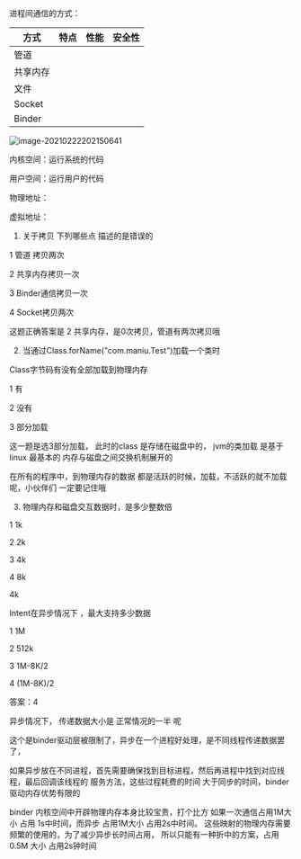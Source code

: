 进程间通信的方式：

| 方式     | 特点 | 性能 | 安全性 |
| -------- | ---- | ---- | ------ |
| 管道     |      |      |        |
| 共享内存 |      |      |        |
| 文件     |      |      |        |
| Socket   |      |      |        |
| Binder   |      |      |        |

![image-20210222202150641](https://gitee.com/meiSThub/BlogImage/raw/master/2020/image-20210222202150641.png)





内核空间：运行系统的代码

用户空间：运行用户的代码



物理地址：

虚拟地址：





1. 关于拷贝 下列哪些点 描述的是错误的



1 管道 拷贝两次

2 共享内存拷贝一次

3 Binder通信拷贝一次

4 Socket拷贝两次



这题正确答案是 2  共享内存，是0次拷贝，管道有两次拷贝哦	



2. 当通过Class.forName("com.maniu.Test")加载一个类时

Class字节码有没有全部加载到物理内存

1 有

2 没有

3 部分加载



这一题是选3部分加载， 此时的class 是存储在磁盘中的， jvm的类加载 是基于 linux 最基本的 内存与磁盘之间交换机制展开的

在所有的程序中，到物理内存的数据 都是活跃的时候，加载，不活跃的就不加载呢，小伙伴们 一定要记住哦



3. 物理内存和磁盘交互数据时，是多少整数倍

1  1k

2  2k

3  4k

4  8k



4k



Intent在异步情况下 ，最大支持多少数据

1 1M

2 512k

3 1M-8K/2

4 (1M-8K)/2



答案：4



异步情况下， 传递数据大小是 正常情况的一半 呢



这个是binder驱动层被限制了，异步在一个进程好处理，是不同线程传递数据罢了，

如果异步放在不同进程，首先需要确保找到目标进程，然后再进程中找到对应线程，最后回调该线程的 服务方法，这些过程耗费的时间 大于同步的时间，binder驱动内存优势有限的



binder 内核空间中开辟物理内存本身比较宝贵，打个比方 如果一次通信占用1M大小 占用 1s中时间，而异步 占用1M大小 占用2s中时间。 这些映射的物理内存需要频繁的使用的，为了减少异步长时间占用， 所以只能有一种折中的方案，占用0.5M 大小 占用2s钟时间